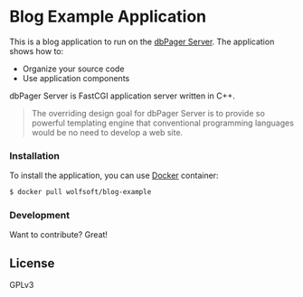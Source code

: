 # Blog Example Application

This is a blog application to run on the [dbPager Server]. The application shows how to: 

  - Organize your source code
  - Use application components

dbPager Server is FastCGI application server written in C++. 

> The overriding design goal for dbPager Server is to provide
> so powerful templating engine that conventional programming
> languages would be no need to develop a web site.

### Installation

To install the application, you can use [Docker] container:

```sh
$ docker pull wolfsoft/blog-example
```
### Development

Want to contribute? Great!

License
----

GPLv3

[//]: #
   [dbPager Server]: <https://dbpager.com>
   [Docker]: <https://docker.io>
